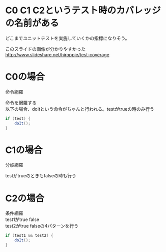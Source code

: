 # C0 C1 C2というテスト時のカバレッジの名前がある

どこまでユニットテストを実施していくかの指標になりそう。  


このスライドの画像が分かりやすかった  
http://www.slideshare.net/hiroppie/test-coverage

# C0の場合  
命令網羅  

命令を網羅する  
以下の場合、doItという命令がちゃんと行われる。testがtrueの時のみ行う  

```java
if (test) {
    doIt();
}
```

# C1の場合  
分岐網羅  

testがtrueのときもfalseの時も行う  

# C2の場合  
条件網羅  
test1がtrue false  
test2がtrue falseの4パターンを行う


```java
if (test1 && test2) {
    doIt();
}

```
